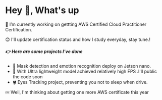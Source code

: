 # Hey 👋, What's up 
🔭 I’m currently working on gettting AWS Certified Cloud Practitioner Certification.

:blush: I'll update certification status and how I study everyday, stay tune.!
##### :point_right: Here are some projects I've done
- :palm_tree: Mask detection and emotion recognition deploy on Jetson nano.
- :leaves: With Ultra lightweight model achieved relatively high FPS .I'll public the code soon
- :four_leaf_clover: Eyes Tracking project, preventing you not to sleep when drive.

:zzz: Well, I'm thinking about getting one more AWS certificate this year

